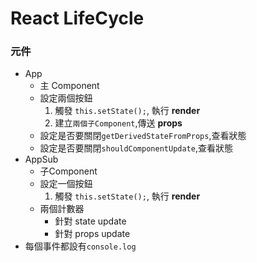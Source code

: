 # React LifeCycle

### 元件
* App
    * 主 Component
    * 設定兩個按鈕
        1. 觸發 `this.setState();`, 執行 **render**
        2. 建立`兩個子Component`,傳送 **props** 
    * 設定是否要關閉`getDerivedStateFromProps`,查看狀態
    * 設定是否要關閉`shouldComponentUpdate`,查看狀態
* AppSub
    * 子Component
    * 設定一個按鈕
        1. 觸發 `this.setState();`, 執行 **render**
    * 兩個計數器
        * 針對 state update
        * 針對 props update
* 每個事件都設有`console.log`
